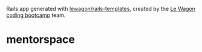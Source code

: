 Rails app generated with [lewagon/rails-templates](https://github.com/lewagon/rails-templates), created by the [Le Wagon coding bootcamp](https://www.lewagon.com) team.
# mentorspace
